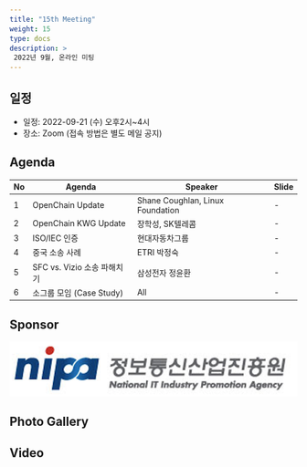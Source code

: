 ```yaml
---
title: "15th Meeting"
weight: 15
type: docs
description: >
 2022년 9월, 온라인 미팅
---
```


## 일정

* 일정: 2022-09-21 (수) 오후2시~4시
* 장소: Zoom (접속 방법은 별도 메일 공지)

## Agenda
| No | Agenda           | Speaker | Slide |
|----|-----------------|------|------|
| 1  | OpenChain Update  | 	Shane Coughlan, Linux Foundation | - |
| 2  | OpenChain KWG Update | 장학성, SK텔레콤 | - |
| 3  | ISO/IEC 인증 | 현대자동차그룹 | - |
| 4  | 중국 소송 사례 | ETRI 박정숙 | - |
| 5  | SFC vs. Vizio 소송 파해치기 | 삼성전자 정윤환 | - |
| 6  | 소그룹 모임 (Case Study) | All | - |


## Sponsor
![nipa](./nipg-logo.png)

## Photo Gallery

## Video

